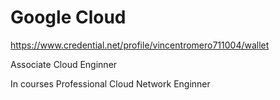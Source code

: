 # Google Cloud
https://www.credential.net/profile/vincentromero711004/wallet

Associate Cloud Enginner

In courses
Professional Cloud Network Enginner
